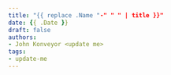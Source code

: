 ```yaml
---
title: "{{ replace .Name "-" " " | title }}"
date: {{ .Date }}
draft: false
authors:
- John Konveyor <update me>
tags:
- update-me
---
```

